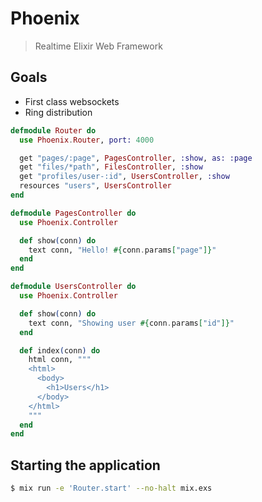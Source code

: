 # Phoenix
> Realtime Elixir Web Framework

## Goals
- First class websockets
- Ring distribution

```elixir
defmodule Router do
  use Phoenix.Router, port: 4000

  get "pages/:page", PagesController, :show, as: :page
  get "files/*path", FilesController, :show
  get "profiles/user-:id", UsersController, :show
  resources "users", UsersController
end

defmodule PagesController do
  use Phoenix.Controller

  def show(conn) do
    text conn, "Hello! #{conn.params["page"]}"
  end
end

defmodule UsersController do
  use Phoenix.Controller

  def show(conn) do
    text conn, "Showing user #{conn.params["id"]}"
  end

  def index(conn) do
    html conn, """
    <html>
      <body>
        <h1>Users</h1>
      </body>
    </html>
    """
  end
end
```

## Starting the application

```bash
$ mix run -e 'Router.start' --no-halt mix.exs
```

